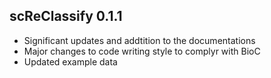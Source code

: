 ## scReClassify 0.1.1

* Significant updates and addtition to the documentations
* Major changes to code writing style to complyr with BioC
* Updated example data
